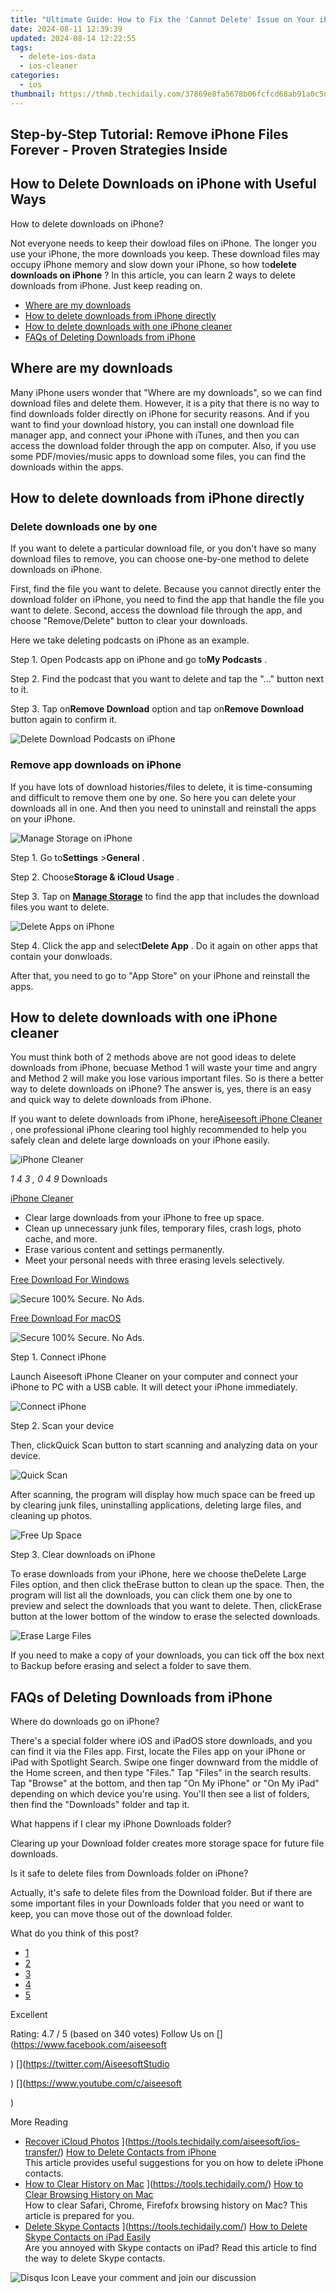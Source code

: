 ```yaml
---
title: "Ultimate Guide: How to Fix the 'Cannot Delete' Issue on Your iPhone Seamlessly"
date: 2024-08-11 12:39:39
updated: 2024-08-14 12:22:55
tags:
  - delete-ios-data
  - ios-cleaner
categories:
  - ios
thumbnail: https://thmb.techidaily.com/37869e8fa5678b06fcfcd68ab91a0c5d831e481d46c032a8d8313dfde48c7a09.jpg
---
```


## Step-by-Step Tutorial: Remove iPhone Files Forever - Proven Strategies Inside

## How to Delete Downloads on iPhone with Useful Ways

How to delete downloads on iPhone?

 Not everyone needs to keep their dowload files on iPhone. The longer you use your iPhone, the more downloads you keep. These download files may occupy iPhone memory and slow down your iPhone, so how to**delete downloads on iPhone** ? In this article, you can learn 2 ways to delete downloads from iPhone. Just keep reading on.

* [Where are my downloads](https://tools.techidaily.com/)
* [How to delete downloads from iPhone directly](https://tools.techidaily.com/)
* [How to delete downloads with one iPhone cleaner](https://tools.techidaily.com/)
* [FAQs of Deleting Downloads from iPhone](https://tools.techidaily.com/)

## Where are my downloads

 Many iPhone users wonder that "Where are my downloads", so we can find download files and delete them. However, it is a pity that there is no way to find downloads folder directly on iPhone for security reasons. And if you want to find your download history, you can install one download file manager app, and connect your iPhone with iTunes, and then you can access the download folder through the app on computer. Also, if you use some PDF/movies/music apps to download some files, you can find the downloads within the apps.

## How to delete downloads from iPhone directly

### Delete downloads one by one

 If you want to delete a particular download file, or you don't have so many download files to remove, you can choose one-by-one method to delete downloads on iPhone.

 First, find the file you want to delete. Because you cannot directly enter the download folder on iPhone, you need to find the app that handle the file you want to delete. Second, access the download file through the app, and choose "Remove/Delete" button to clear your downloads.

Here we take deleting podcasts on iPhone as an example.

Step 1. Open Podcasts app on iPhone and go to**My Podcasts** .

Step 2. Find the podcast that you want to delete and tap the "..." button next to it.

Step 3. Tap on**Remove Download** option and tap on**Remove Download** button again to confirm it.

![Delete Download Podcasts on iPhone](https://www.aiseesoft.com/images/delete-downloads-from-iphone/delete-download-podcast.jpg)

### Remove app downloads on iPhone

 If you have lots of download histories/files to delete, it is time-consuming and difficult to remove them one by one. So here you can delete your downloads all in one. And then you need to uninstall and reinstall the apps on your iPhone.

![Manage Storage on iPhone](https://www.aiseesoft.com/images/delete-downloads-from-iphone/manage-storage.jpg)

Step 1. Go to**Settings** \>**General** .

Step 2. Choose**Storage & iCloud Usage** .

Step 3. Tap on **[Manage Storage](https://tools.techidaily.com/)**  to find the app that includes the download files you want to delete.

![Delete Apps on iPhone](https://www.aiseesoft.com/images/resource/delete-apps/delete-apps-from-ios-settings.jpg)

Step 4. Click the app and select**Delete App** . Do it again on other apps that contain your donwloads.

 After that, you need to go to "App Store" on your iPhone and reinstall the apps.

## How to delete downloads with one iPhone cleaner

 You must think both of 2 methods above are not good ideas to delete downloads from iPhone, becuase Method 1 will waste your time and angry and Method 2 will make you lose various important files. So is there a better way to delete downloads on iPhone? The answer is, yes, there is an easy and quick way to delete downloads from iPhone.

 If you want to delete downloads from iPhone, here[Aiseesoft iPhone Cleaner](https://tools.techidaily.com/aiseesoft/iphone-cleaner/) , one professional iPhone clearing tool highly recommended to help you safely clean and delete large downloads on your iPhone easily.

![iPhone Cleaner](https://www.aiseesoft.com/images/iphone-cleaner/box-2.png)

_1_ _4_ _3_ _,_ _0_ _4_ _9_  Downloads

[iPhone Cleaner](https://tools.techidaily.com/aiseesoft/iphone-cleaner/)

* Clear large downloads from your iPhone to free up space.
* Clean up unnecessary junk files, temporary files, crash logs, photo cache, and more.
* Erase various content and settings permanently.
* Meet your personal needs with three erasing levels selectively.

[Free Download For Windows](https://secure.2checkout.com/order/cart.php?PRODS=34015782&QTY=1&AFFILIATE=108875)

![Secure](https://www.aiseesoft.com/images/product/secure.svg) 100% Secure. No Ads.

[Free Download For macOS](https://secure.2checkout.com/order/cart.php?PRODS=35345930&QTY=1&AFFILIATE=108875)

![Secure](https://www.aiseesoft.com/images/product/secure.svg) 100% Secure. No Ads.

Step 1. Connect iPhone

 Launch Aiseesoft iPhone Cleaner on your computer and connect your iPhone to PC with a USB cable. It will detect your iPhone immediately.

![Connect iPhone](https://www.aiseesoft.com/images/iphone-cleaner/connect-iphone.jpg)

Step 2. Scan your device

 Then, clickQuick Scan button to start scanning and analyzing data on your device.

![Quick Scan](https://www.aiseesoft.com/images/iphone-cleaner/quick-scan.jpg)

 After scanning, the program will display how much space can be freed up by clearing junk files, uninstalling applications, deleting large files, and cleaning up photos.

![Free Up Space](https://www.aiseesoft.com/images/iphone-cleaner/free-up-space.jpg)

Step 3. Clear downloads on iPhone

 To erase downloads from your iPhone, here we choose theDelete Large Files option, and then click theErase button to clean up the space. Then, the program will list all the downloads, you can click them one by one to preview and select the downloads that you want to delete. Then, clickErase button at the lower bottom of the window to erase the selected downloads.

![Erase Large Files](https://www.aiseesoft.com/images/iphone-cleaner/erase-large-files.jpg)

 If you need to make a copy of your downloads, you can tick off the box next to Backup before erasing and select a folder to save them.

## FAQs of Deleting Downloads from iPhone

Where do downloads go on iPhone?

 There's a special folder where iOS and iPadOS store downloads, and you can find it via the Files app. First, locate the Files app on your iPhone or iPad with Spotlight Search. Swipe one finger downward from the middle of the Home screen, and then type "Files." Tap "Files" in the search results. Tap "Browse" at the bottom, and then tap "On My iPhone" or "On My iPad" depending on which device you're using. You'll then see a list of folders, then find the "Downloads" folder and tap it.

 What happens if I clear my iPhone Downloads folder?

 Clearing up your Download folder creates more storage space for future file downloads.

 Is it safe to delete files from Downloads folder on iPhone?

 Actually, it's safe to delete files from the Download folder. But if there are some important files in your Downloads folder that you need or want to keep, you can move those out of the download folder.

What do you think of this post?

* [1](https://tools.techidaily.com/)
* [2](https://tools.techidaily.com/)
* [3](https://tools.techidaily.com/)
* [4](https://tools.techidaily.com/)
* [5](https://tools.techidaily.com/)

Excellent

Rating: 4.7 / 5 (based on 340 votes) Follow Us on [](<https://www.facebook.com/aiseesoft>

) [](<https://twitter.com/AiseesoftStudio>

) [](<https://www.youtube.com/c/aiseesoft>

)

More Reading

* [Recover iCloud Photos](https://www.aiseesoft.com/images/iphone-data-recovery/delete-contacts-on-iphone-s.jpg) ](https://tools.techidaily.com/aiseesoft/ios-transfer/) [How to Delete Contacts from iPhone](https://tools.techidaily.com/aiseesoft/ios-transfer/)  
 This article provides useful suggestions for you on how to delete iPhone contacts.
* [How to Clear History on Mac](https://www.aiseesoft.com/images/more-reading/how-to-clear-history-on-mac-s.jpg) ](https://tools.techidaily.com/) [How to Clear Browsing History on Mac](https://tools.techidaily.com/)  
 How to clear Safari, Chrome, Firefofx browsing history on Mac? This article is prepared for you.
* [Delete Skype Contacts](https://www.aiseesoft.com/images/more-reading/delete-skype-contacts-from-ipad-s.jpg) ](https://tools.techidaily.com/) [How to Delete Skype Contacts on iPad Easily](https://tools.techidaily.com/)  
 Are you annoyed with Skype contacts on iPad? Read this article to find the way to delete Skype contacts.

![Disqus Icon](https://www.aiseesoft.com/images/article/disqus-icon.png) Leave your comment and join our discussion

<ins class="adsbygoogle"
     style="display:block"
     data-ad-format="autorelaxed"
     data-ad-client="ca-pub-7571918770474297"
     data-ad-slot="1223367746"></ins>



<ins class="adsbygoogle"
     style="display:block"
     data-ad-client="ca-pub-7571918770474297"
     data-ad-slot="8358498916"
     data-ad-format="auto"
     data-full-width-responsive="true"></ins>

